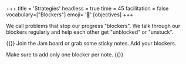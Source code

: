 +++
title = 'Strategies'
headless = true
time = 45
facilitation = false
vocabulary=["Blockers"]
emoji= '🧩'
[objectives]
+++

We call problems that stop our progress "blockers". We talk through our blockers regularly and help each other get "unblocked" or "unstuck".

{{<note title="Sharing Our Blockers" type="activity">}}
Join the Jam board or grab some sticky notes. Add your blockers.

Make sure to add only one blocker per note.
{{</note>}}
